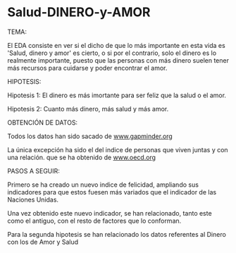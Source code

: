 # Salud-DINERO-y-AMOR


TEMA:

El EDA consiste en ver si el dicho de que lo más importante en esta vida es 'Salud, dinero y amor' es cierto, 
o si por el contrario, solo el dinero es lo realmente importante, puesto que las personas con más dinero 
suelen tener más recursos para cuidarse y poder encontrar el amor.


HIPOTESIS:

Hipotesis 1: El dinero es más imortante para ser feliz que la salud o el amor.

Hipotesis 2: Cuanto más dinero, más salud y más amor.


OBTENCIÓN DE DATOS:

Todos los datos han sido sacado de www.gapminder.org

La única excepción ha sido el del indice de personas que viven juntas y con una relación. que se ha obtenido 
de www.oecd.org

PASOS A SEGUIR:

Primero se ha creado un nuevo indice de felicidad, ampliando sus indicadores para que estos fuesen más
variados que el indicador de las Naciones Unidas.

Una vez obtenido este nuevo indicador, se han relacionado, tanto este como el antiguo, con el resto de factores
que lo conforman.

Para la segunda hipotesis se han relacionado los datos referentes al Dinero con los de Amor y Salud
